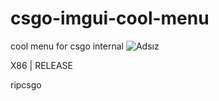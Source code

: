 # csgo-imgui-cool-menu
cool menu for csgo internal
![Adsız](https://user-images.githubusercontent.com/91637345/208527954-330f2a13-321a-49f6-a35f-90ad508c56cc.png)

X86 | RELEASE

ripcsgo
